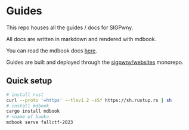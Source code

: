 # Guides

This repo houses all the guides / docs for SIGPwny.

All docs are written in markdown and rendered with mdbook.

You can read the mdbook docs [here](https://rust-lang.github.io/mdBook/).

Guides are built and deployed through the [sigpwny/websites](https://github.com/sigpwny/websites) monorepo.

## Quick setup

```bash
# install rust
curl --proto '=https' --tlsv1.2 -sSf https://sh.rustup.rs | sh
# install mdbook
cargo install mdbook
# <name of book>
mdbook serve fallctf-2023
```
